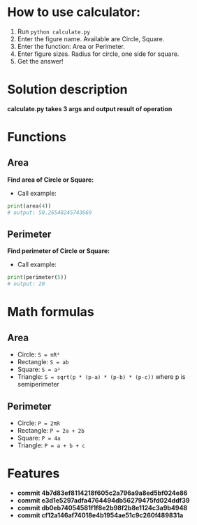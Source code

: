 
# How to use calculator:
1. Run `python calculate.py`
2. Enter the figure name. Available are Circle, Square.
3. Enter the function: Area or Perimeter.
4. Enter figure sizes. Radius for circle, one side for square.
5. Get the answer!

# Solution description
**calculate.py takes 3 args and output result of operation**

# Functions
## Area
**Find area of Circle or Square:**
- Call example:
```python
print(area(4))
# output: 50.26548245743669
``` 

## Perimeter
**Find perimeter of Circle or Square:**
- Call example:
```python
print(perimeter(5))
# output: 20
```


# Math formulas
## Area
- Circle: `S = πR²`
- Rectangle: `S = ab`
- Square: `S = a²`
- Triangle: `S = sqrt(p * (p-a) * (p-b) * (p-c))` where p is semiperimeter

## Perimeter
- Circle: `P = 2πR`
- Rectangle: `P = 2a + 2b`
- Square: `P = 4a`
- Triangle: `P = a + b + c`

# Features
- **commit 4b7d83ef8114218f605c2a796a9a8ed5bf024e86**
- **commit e3d1e5297adfa4764494db56279475fd024ddf39**
- **commit db0eb74054581f1f8e2b98f2b8e1124c3a9b4948**
- **commit cf12a146af74018e4b1954ae51c9c260f489831a**